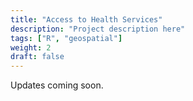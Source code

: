 ```yaml
---
title: "Access to Health Services"
description: "Project description here"
tags: ["R", "geospatial"]
weight: 2
draft: false
---
```


Updates coming soon.
